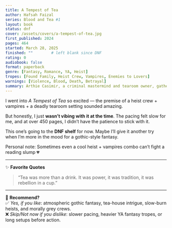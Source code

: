 ```yaml
---
title: A Tempest of Tea
author: Hafsah Faizal
series: Blood and Tea #1
layout: book
status: dnf
cover: /assets/covers/a-tempest-of-tea.jpg
first_published: 2024
pages: 464
started: March 28, 2025
finished: ""        # left blank since DNF
rating: 0
audiobook: false
format: paperback
genre: [Fantasy, Romance, YA, Heist]
tropes: [Found Family, Heist Crew, Vampires, Enemies to Lovers]
warnings: [Violence, Blood, Death, Betrayal]
summary: Arthie Casimir, a criminal mastermind and tearoom owner, gathers a crew for a high-stakes heist against the vampires who control her world. Dark magic, betrayals, and secrets swirl in this gothic, tea-drenched fantasy.
---
```


I went into *A Tempest of Tea* so excited — the premise of a heist crew + vampires + a deadly tearoom setting sounded amazing.  

But honestly, I just **wasn’t vibing with it at the time**. The pacing felt slow for me, and at over 450 pages, I didn’t have the patience to stick with it.  

This one’s going to the **DNF shelf** for now. Maybe I’ll give it another try when I’m more in the mood for a gothic-style fantasy.  

<div class="note">
  Personal note: Sometimes even a cool heist + vampires combo can’t fight a reading slump 💔
</div>

---

✨ **Favorite Quotes**  
> “Tea was more than a drink. It was power, it was tradition, it was rebellion in a cup.”  

---

🤔 **Recommend?**  
✅ *Yes, if you like*: atmospheric gothic fantasy, tea-house intrigue, slow-burn heists, and morally grey crews.  
❌ *Skip/Not now if you dislike*: slower pacing, heavier YA fantasy tropes, or long setups before action.
